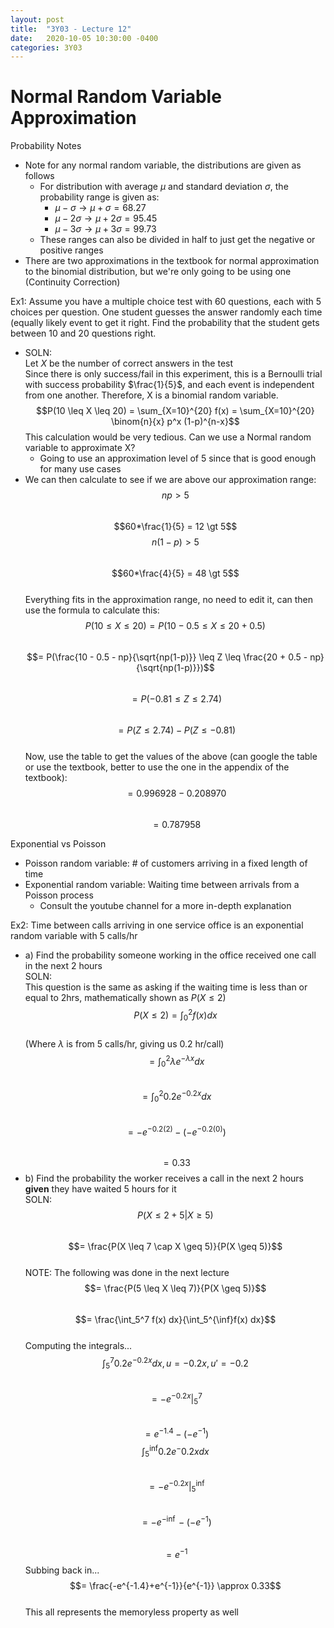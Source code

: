 ```yaml
---
layout: post
title:  "3Y03 - Lecture 12"
date:   2020-10-05 10:30:00 -0400
categories: 3Y03
---
```


Normal Random Variable Approximation
===

Probability Notes
- Note for any normal random variable, the distributions are given as follows
    - For distribution with average $\mu$ and standard deviation $\sigma$, the probability range is given as:  
        - $\mu - \sigma \rightarrow \mu + \sigma = 68.27%$
        - $\mu - 2\sigma \rightarrow \mu + 2\sigma = 95.45%$
        - $\mu - 3\sigma \rightarrow \mu + 3\sigma = 99.73%$
    - These ranges can also be divided in half to just get the negative or positive ranges
- There are two approximations in the textbook for normal approximation to the binomial distribution, but we're only going to be using one (Continuity Correction)

Ex1: Assume you have a multiple choice test with 60 questions, each with 5 choices per question. One student guesses the answer randomly each time (equally likely event to get it right. Find the probability that the student gets between 10 and 20 questions right.
- SOLN:  
Let *X* be the number of correct answers in the test  
Since there is only success/fail in this experiment, this is a Bernoulli trial with success probability $\frac{1}{5}$, and each event is independent from one another. Therefore, X is a binomial random variable.  
$$P(10 \leq X \leq 20) = \sum_{X=10}^{20} f(x) = \sum_{X=10}^{20} \binom{n}{x} p^x (1-p)^{n-x}$$
This calculation would be very tedious. Can we use a Normal random variable to approximate X?
    - Going to use an approximation level of 5 since that is good enough for many use cases
- We can then calculate to see if we are above our approximation range:  
$$np \gt 5$$  
$$60*\frac{1}{5} = 12 \gt 5$$
$$n(1-p) \gt 5$$  
$$60*\frac{4}{5} = 48 \gt 5$$  
Everything fits in the approximation range, no need to edit it, can then use the formula to calculate this:  
$$P(10 \leq X \leq 20) = P(10 - 0.5 \leq X \leq 20 + 0.5)$$  
$$= P(\frac{10 - 0.5 - np}{\sqrt{np(1-p)}} \leq Z \leq \frac{20 + 0.5 - np}{\sqrt{np(1-p)}})$$  
$$= P(-0.81 \leq Z \leq 2.74)$$  
$$= P(Z \leq 2.74) - P(Z \leq -0.81)$$  
Now, use the table to get the values of the above (can google the table or use the textbook, better to use the one in the appendix of the textbook):  
$$= 0.996928 - 0.208970$$  
$$= 0.787958$$

Exponential vs Poisson
- Poisson random variable: # of customers arriving in a fixed length of time
- Exponential random variable: Waiting time between arrivals from a Poisson process
    - Consult the youtube channel for a more in-depth explanation

Ex2: Time between calls arriving in one service office is an exponential random variable with 5 calls/hr
- a) Find the probability someone working in the office received one call in the next 2 hours  
SOLN:  
This question is the same as asking if the waiting time is less than or equal to 2hrs, mathematically shown as $P(X \leq 2)$  
$$P(X \leq 2) = \int_0^2 f(x) dx$$  
(Where $\lambda$ is from 5 calls/hr, giving us 0.2 hr/call)
$$= \int_0^2 \lambda e^{- \lambda x} dx$$  
$$= \int_0^2 0.2 e^{-0.2 x} dx$$  
$$= -e^{-0.2(2)} - (-e^{-0.2(0)})$$  
$$= 0.33$$
- b) Find the probability the worker receives a call in the next 2 hours **given** they have waited 5 hours for it  
SOLN:  
$$P(X \leq 2+5 | X \geq 5)$$  
$$= \frac{P(X \leq 7 \cap X \geq 5)}{P(X \geq 5)}$$  
NOTE: The following was done in the next lecture  
$$= \frac{P(5 \leq X \leq 7)}{P(X \geq 5)}$$  
$$= \frac{\int_5^7 f(x) dx}{\int_5^{\inf}f(x) dx}$$  
Computing the integrals...  
$$\int_5^7 0.2 e^{-0.2x} dx, u=-0.2x, u' =-0.2$$  
$$= -e^{-0.2x} |_5^7$$  
$$= e^{-1.4} - (- e^{-1})$$
$$\int_5^{\inf} 0.2e^-0.2x dx$$  
$$= -e^{-0.2x} |_5^{\inf}$$  
$$= -e^{-\inf} - (-e^{-1})$$  
$$= e^{-1}$$
Subbing back in...  
$$= \frac{-e^{-1.4}+e^{-1}}{e^{-1}} \approx 0.33$$  
This all represents the memoryless property as well